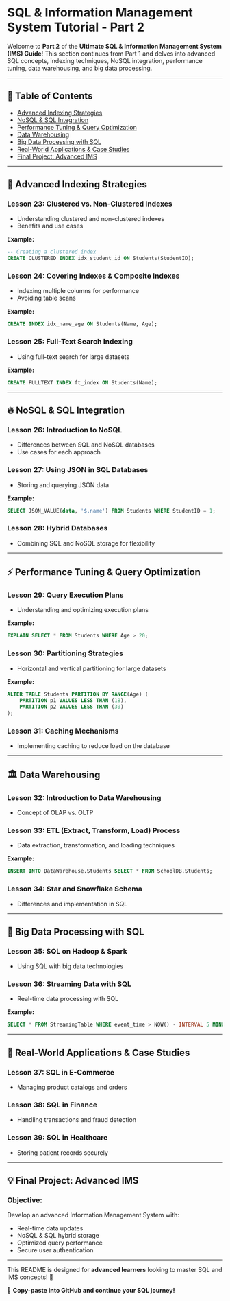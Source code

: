 # SQL & Information Management System Tutorial - Part 2

Welcome to **Part 2** of the **Ultimate SQL & Information Management System (IMS) Guide**! This section continues from Part 1 and delves into advanced SQL concepts, indexing techniques, NoSQL integration, performance tuning, data warehousing, and big data processing.

---

## 📖 Table of Contents

- [Advanced Indexing Strategies](#advanced-indexing-strategies)
- [NoSQL & SQL Integration](#nosql--sql-integration)
- [Performance Tuning & Query Optimization](#performance-tuning--query-optimization)
- [Data Warehousing](#data-warehousing)
- [Big Data Processing with SQL](#big-data-processing-with-sql)
- [Real-World Applications & Case Studies](#real-world-applications--case-studies)
- [Final Project: Advanced IMS](#final-project-advanced-ims)

---

## 🚀 Advanced Indexing Strategies

### Lesson 23: Clustered vs. Non-Clustered Indexes
- Understanding clustered and non-clustered indexes
- Benefits and use cases

**Example:**
```sql
-- Creating a clustered index
CREATE CLUSTERED INDEX idx_student_id ON Students(StudentID);
```

### Lesson 24: Covering Indexes & Composite Indexes
- Indexing multiple columns for performance
- Avoiding table scans

**Example:**
```sql
CREATE INDEX idx_name_age ON Students(Name, Age);
```

### Lesson 25: Full-Text Search Indexing
- Using full-text search for large datasets

**Example:**
```sql
CREATE FULLTEXT INDEX ft_index ON Students(Name);
```

---

## 🔥 NoSQL & SQL Integration

### Lesson 26: Introduction to NoSQL
- Differences between SQL and NoSQL databases
- Use cases for each approach

### Lesson 27: Using JSON in SQL Databases
- Storing and querying JSON data

**Example:**
```sql
SELECT JSON_VALUE(data, '$.name') FROM Students WHERE StudentID = 1;
```

### Lesson 28: Hybrid Databases
- Combining SQL and NoSQL storage for flexibility

---

## ⚡ Performance Tuning & Query Optimization

### Lesson 29: Query Execution Plans
- Understanding and optimizing execution plans

**Example:**
```sql
EXPLAIN SELECT * FROM Students WHERE Age > 20;
```

### Lesson 30: Partitioning Strategies
- Horizontal and vertical partitioning for large datasets

**Example:**
```sql
ALTER TABLE Students PARTITION BY RANGE(Age) (
    PARTITION p1 VALUES LESS THAN (18),
    PARTITION p2 VALUES LESS THAN (30)
);
```

### Lesson 31: Caching Mechanisms
- Implementing caching to reduce load on the database

---

## 🏛 Data Warehousing

### Lesson 32: Introduction to Data Warehousing
- Concept of OLAP vs. OLTP

### Lesson 33: ETL (Extract, Transform, Load) Process
- Data extraction, transformation, and loading techniques

**Example:**
```sql
INSERT INTO DataWarehouse.Students SELECT * FROM SchoolDB.Students;
```

### Lesson 34: Star and Snowflake Schema
- Differences and implementation in SQL

---

## 🔄 Big Data Processing with SQL

### Lesson 35: SQL on Hadoop & Spark
- Using SQL with big data technologies

### Lesson 36: Streaming Data with SQL
- Real-time data processing with SQL

**Example:**
```sql
SELECT * FROM StreamingTable WHERE event_time > NOW() - INTERVAL 5 MINUTE;
```

---

## 📂 Real-World Applications & Case Studies

### Lesson 37: SQL in E-Commerce
- Managing product catalogs and orders

### Lesson 38: SQL in Finance
- Handling transactions and fraud detection

### Lesson 39: SQL in Healthcare
- Storing patient records securely

---

## 💡 Final Project: Advanced IMS

### Objective:
Develop an advanced Information Management System with:
- Real-time data updates
- NoSQL & SQL hybrid storage
- Optimized query performance
- Secure user authentication

---

This README is designed for **advanced learners** looking to master SQL and IMS concepts! 🚀

📌 **Copy-paste into GitHub and continue your SQL journey!**

